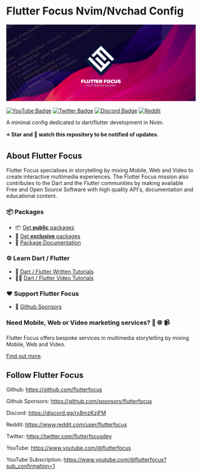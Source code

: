 # Flutter Focus Nvim/Nvchad Config

![Flutter Focus Cover](https://github.com/flutterfocus/.github/blob/main/profile/images/cover2.png?raw=true)

[![YouTube Badge](https://img.shields.io/badge/YouTube-Channel-informational?style=flat&logo=youtube&logoColor=red&color=red)](https://youtube.com/@flutterfocus) [![Twitter Badge](https://img.shields.io/badge/@Twitter-Profile-informational?style=flat&logo=twitter&logoColor=lightblue&color=1CA2F1)](https://twitter.com/flutterfocus) [![Discord Badge](https://img.shields.io/discord/1048138797893828608?color=blue&label=Discord&logo=discord)](https://discord.gg/rx8mzKzjFM) [![Reddit](https://img.shields.io/reddit/user-karma/link/flutterfocus?style=flat&logo=reddit&label=Reddit)](https://reddit.com/user/flutterfocus)

A minimal config dedicated to dart/flutter development in Nvim.

**⭐ Star and 👀 watch this repository to be notified of updates.**

## About Flutter Focus
Flutter Focus specialises in storytelling by mixing Mobile, Web and Video to create interactive multimedia experiences.
The Flutter Focus mission also contributes to the Dart and the Flutter communities by making available Free and Open Source Software with high quality API's, documentation and educational content.

### 📦 Packages
- 📦 [Get **public** packages](https://github.com/flutterfocus/ff-packages-public) 
- 🎁 [Get **exclusive** packages](https://github.com/sponsors/flutterfocus) 
- 📖 [Package Documentation](https://docs.page/flutterfocus/flutterfocus/)

### ⚙ Learn Dart / Flutter
- 📖 [Dart / Flutter Written Tutorials](https://docs.page/flutterfocus/flutterfocus/tutorials)
- 🧑‍🎓 [Dart / Flutter Video Tutorials](https://www.youtube.com/@flutterfocus) 

### ❤️  Support Flutter Focus 
- 🚀 [Github Sponsors](https://github.com/sponsors/flutterfocus)

### Need Mobile, Web or Video marketing services? 📱 🌐 📹
Flutter Focus offers bespoke services in multimedia storytelling by mixing Mobile, Web and Video.

[Find out more](https://flutterfocus.dev/services/).

## Follow Flutter Focus
Github:
https://github.com/flutterfocus

Github Sponsors:
https://github.com/sponsors/flutterfocus

Discord:
https://discord.gg/rx8mzKzjFM

Reddit:
https://www.reddit.com/user/flutterfocus

Twitter:
https://twitter.com/flutterfocusdev

YouTube:
https://www.youtube.com/@flutterfocus

YouTube Subscription:
https://www.youtube.com/@flutterfocus?sub_confirmation=1
